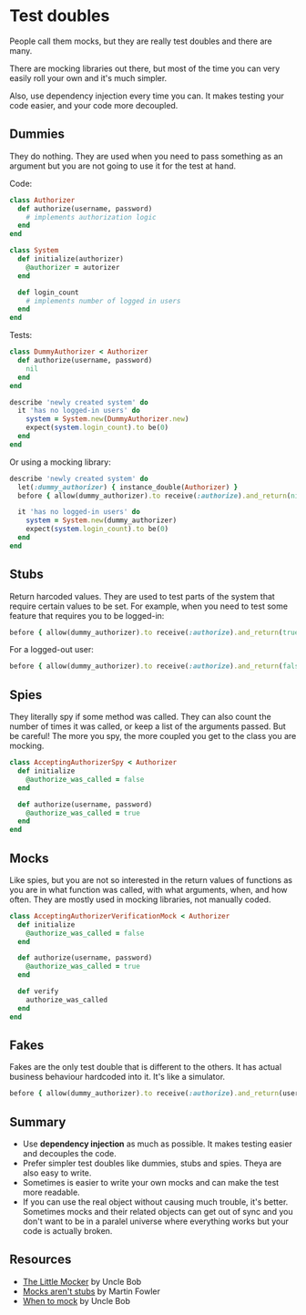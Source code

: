 # Test doubles

People call them mocks, but they are really test doubles and there are many.

There are mocking libraries out there, but most of the time you can very easily roll your own and it's much simpler.

Also, use dependency injection every time you can. It makes testing your code easier, and your code more decoupled.

## Dummies

They do nothing. They are used when you need to pass something as an argument but you are not going to use it for the test at hand.

Code:

```ruby
class Authorizer
  def authorize(username, password)
    # implements authorization logic
  end
end

class System
  def initialize(authorizer)
    @authorizer = autorizer
  end

  def login_count
    # implements number of logged in users
  end
end
```

Tests:

```ruby
class DummyAuthorizer < Authorizer
  def authorize(username, password)
    nil
  end
end

describe 'newly created system' do
  it 'has no logged-in users' do
    system = System.new(DummyAuthorizer.new)
    expect(system.login_count).to be(0)
  end
end
```

Or using a mocking library:

```ruby
describe 'newly created system' do
  let(:dummy_authorizer) { instance_double(Authorizer) }
  before { allow(dummy_authorizer).to receive(:authorize).and_return(nil) }

  it 'has no logged-in users' do
    system = System.new(dummy_authorizer)
    expect(system.login_count).to be(0)
  end
end
```


## Stubs

Return harcoded values. They are used to test parts of the system that require certain values to be set. For example, when you need to test some feature that requires you to be logged-in:

```ruby
before { allow(dummy_authorizer).to receive(:authorize).and_return(true) }
```

For a logged-out user:

```ruby
before { allow(dummy_authorizer).to receive(:authorize).and_return(false) }
```


## Spies

They literally spy if some method was called. They can also count the number of times it was called, or keep a list of the arguments passed. But be careful! The more you spy, the more coupled you get to the class you are mocking.

```ruby
class AcceptingAuthorizerSpy < Authorizer
  def initialize
    @authorize_was_called = false
  end

  def authorize(username, password)
    @authorize_was_called = true
  end
end
```


## Mocks

Like spies, but you are not so interested in the return values of functions as you are in what function was called, with what arguments, when, and how often. They are mostly used in mocking libraries, not manually coded.

```ruby
class AcceptingAuthorizerVerificationMock < Authorizer
  def initialize
    @authorize_was_called = false
  end

  def authorize(username, password)
    @authorize_was_called = true
  end

  def verify
    authorize_was_called
  end
end
```


## Fakes

Fakes are the only test double that is different to the others. It has actual business behaviour hardcoded into it. It's like a simulator.

```ruby
before { allow(dummy_authorizer).to receive(:authorize).and_return(username == 'Bob') }
```


## Summary

* Use **dependency injection** as much as possible. It makes testing easier and decouples the code.
* Prefer simpler test doubles like dummies, stubs and spies. Theya are also easy to write.
* Sometimes is easier to write your own mocks and can make the test more readable.
* If you can use the real object without causing much trouble, it's better. Sometimes mocks and their related objects can get out of sync and you don't want to be in a paralel universe where everything works but your code is actually broken.


## Resources

* [The Little Mocker](https://8thlight.com/blog/uncle-bob/2014/05/14/TheLittleMocker.html) by Uncle Bob
* [Mocks aren't stubs](https://martinfowler.com/articles/mocksArentStubs.html) by Martin Fowler
* [When to mock](https://8thlight.com/blog/uncle-bob/2014/05/10/WhenToMock.html) by Uncle Bob
